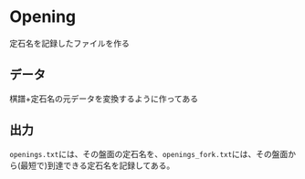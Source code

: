 # Opening

定石名を記録したファイルを作る



## データ

棋譜+定石名の元データを変換するように作ってある



## 出力

```openings.txt```には、その盤面の定石名を、```openings_fork.txt```には、その盤面から(最短で)到達できる定石名を記録してある。